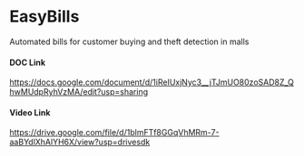 # EasyBills
Automated bills for customer buying and theft detection in malls

#### DOC Link
https://docs.google.com/document/d/1iReIUxjNyc3__jTJmUO80zoSAD8Z_QhwMUdpRyhVzMA/edit?usp=sharing


#### Video Link
https://drive.google.com/file/d/1blmFTf8GGqVhMRm-7-aaBYdlXhAlYH6X/view?usp=drivesdk

